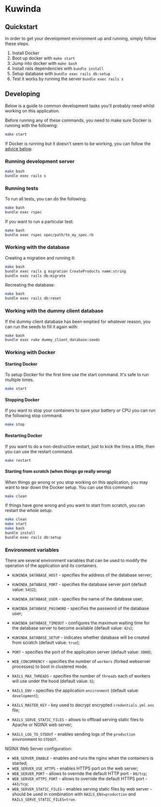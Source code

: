 # Kuwinda

## Quickstart

In order to get your development environment up and running, simply follow these steps.

1. Install Docker
2. Boot up docker with `make start`
3. Jump into docker with `make bash`
4. Install rails dependencies with `bundle install`
5. Setup database with `bundle exec rails db:setup`
6. Test it works by running the server `bundle exec rails s`

## Developing

Below is a guide to common development tasks you'll probably need whilst working on this application.

Before running any of these commands, you need to make sure Docker is running with the following:

```sh
make start
```

If Docker is running but it doesn't seem to be working, you can follow the [advice below](#working-with-docker).

### Running development server

```sh
make bash
bundle exec rails s
```

### Running tests

To run all tests, you can do the following:

```sh
make bash
bundle exec rspec
```

If you want to run a particular test:

```sh
make bash
bundle exec rspec spec/path/to_my_spec.rb
```

### Working with the database

Creating a migration and running it:

```sh
make bash
bundle exec rails g migration CreateProducts name:string
bundle exec rails db:migrate
```

Recreating the database:

```sh
make bash
bundle exec rails db:reset
```

### Working with the dummy client database

If the dummy client database has been emptied for whatever reason, you can run the seeds to fill it again with:

```sh
make bash
bundle exec rake dummy_client_database:seeds
```

### Working with Docker

#### Starting Docker

To setup Docker for the first time use the start command. It's safe to run multiple times.

```sh
make start
```

#### Stopping Docker

If you want to stop your containers to save your battery or CPU you can run the following stop command.

```sh
make stop
```

#### Restarting Docker

If you want to do a non-destructive restart, just to kick the tires a little, then you can use the restart command.

```sh
make restart
```

#### Starting from scratch (when things go really wrong)

When things go wrong or you stop working on this application, you may want to tear down the Docker setup. You can use this command:

```sh
make clean
```

If things have gone wrong and you want to start from scratch, you can restart the whole setup:

```sh
make clean
make start
make bash
bundle install
bundle exec rails db:setup
```

### Environment variables

There are several environment variables that can be used to modify the operation of the application and its containers.

* `KUWINDA_DATABASE_HOST` - specifies the address of the database server;
* `KUWINDA_DATABASE_PORT` - specifies the database server port (default value: `5432`);
* `KUWINDA_DATABASE_USER` - specifies the name of the database user;
* `KUWINDA_DATABASE_PASSWORD` - specifies the password of the database user;
* `KUWINDA_DATABASE_TIMEOUT` - configures the maximum waiting time for the database server to become available (default value: `42s`);
* `KUWINDA_DATABASE_SETUP` - indicates whether database will be created from scratch (default value: `true`);

* `PORT` - specifies the port of the application server (default value: `3000`);
* `WEB_CONCURRENCY` - specifies the number of `workers` (forked webserver processes) to boot in clustered mode.
* `RAILS_MAX_THREADS` - specifies the number of `threads` each of workers will use under the hood (default value: `5`);
* `RAILS_ENV` - specifies the application `environment` (default value: `development`);

* `RAILS_MASTER_KEY` - key used to decrypt encrypted `credentials.yml.enc` file;
* `RAILS_SERVE_STATIC_FILES` - allows to offload serving static files to Apache or NGINX web server;
* `RAILS_LOG_TO_STDOUT` - enables sending logs of the `production` environment to `STDOUT`.

NGINX Web Server configuration:

* `WEB_SERVER_ENABLE` - enables and runs the nginx when the containers is started;
* `WEB_SERVER_USE_HTTPS` - enables HTTPS port on the web server;
* `WEB_SERVER_PORT` - allows to override the default HTTP port - `80/tcp`;
* `WEB_SERVER_HTTPS_PORT` - allows to override the default HTTPS port - `443/tcp`;
* `WEB_SERVER_STATIC_FILES` - enables serving static files by web server - should be used in combination with `RAILS_ENV=production` and `RAILS_SERVE_STATIC_FILES=true`.
